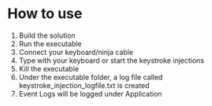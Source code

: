 # How to use

1. Build the solution
2. Run the executable
3. Connect your keyboard/ninja cable
4. Type with your keyboard or start the keystroke injections
5. Kill the executable
6. Under the executable folder, a log file called keystroke_injection_logfile.txt is created
7. Event Logs will be logged under Application